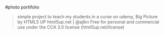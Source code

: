 #photo portifolio
>simple project to teach my students in a curse on udemy,
Big Picture by HTML5 UP
html5up.net | @ajlkn
Free for personal and commercial use under the CCA 3.0 license (html5up.net/license)


